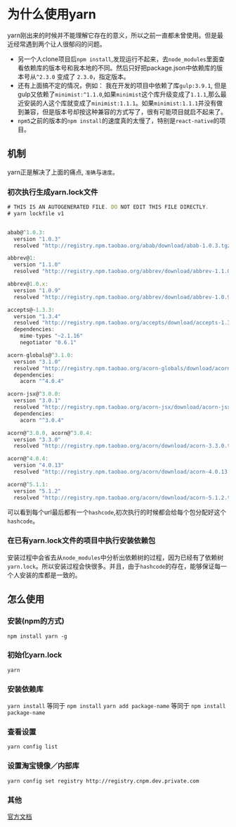 为什么使用yarn
=====================
yarn刚出来的时候并不能理解它存在的意义，所以之前一直都未曾使用。但是最近经常遇到两个让人很郁闷的问题。  
- 另一个人clone项目后`npm install`,发现运行不起来，去`node_modules`里面查看依赖库的版本号和我本地的不同。然后只好把package.json中依赖库的版本号从`^2.3.0` 变成了 `2.3.0`，指定版本。
- 还有上面搞不定的情况，例如： 我在开发的项目中依赖了库`gulp:3.9.1`, 但是 gulp又依赖了`minimist:^1.1.0`,如果`minimist`这个库升级变成了`1.1.1`,那么最近安装的人这个库就变成了`minimist:1.1.1`。如果`minimist:1.1.1`并没有做到兼容，但是版本号却按这种兼容的方式写了，很有可能项目就启不起来了。
- `npm5`之前的版本的`npm install`的速度真的太慢了，特别是`react-native`的项目。

## 机制 
yarn正是解决了上面的痛点, `准确`与`速度`。

### 初次执行生成yarn.lock文件
```js
# THIS IS AN AUTOGENERATED FILE. DO NOT EDIT THIS FILE DIRECTLY.
# yarn lockfile v1


abab@^1.0.3:
  version "1.0.3"
  resolved "http://registry.npm.taobao.org/abab/download/abab-1.0.3.tgz#b81de5f7274ec4e756d797cd834f303642724e5d"

abbrev@1:
  version "1.1.0"
  resolved "http://registry.npm.taobao.org/abbrev/download/abbrev-1.1.0.tgz#d0554c2256636e2f56e7c2e5ad183f859428d81f"

abbrev@1.0.x:
  version "1.0.9"
  resolved "http://registry.npm.taobao.org/abbrev/download/abbrev-1.0.9.tgz#91b4792588a7738c25f35dd6f63752a2f8776135"

accepts@~1.3.3:
  version "1.3.4"
  resolved "http://registry.npm.taobao.org/accepts/download/accepts-1.3.4.tgz#86246758c7dd6d21a6474ff084a4740ec05eb21f"
  dependencies:
    mime-types "~2.1.16"
    negotiator "0.6.1"

acorn-globals@^3.1.0:
  version "3.1.0"
  resolved "http://registry.npm.taobao.org/acorn-globals/download/acorn-globals-3.1.0.tgz#fd8270f71fbb4996b004fa880ee5d46573a731bf"
  dependencies:
    acorn "^4.0.4"

acorn-jsx@^3.0.0:
  version "3.0.1"
  resolved "http://registry.npm.taobao.org/acorn-jsx/download/acorn-jsx-3.0.1.tgz#afdf9488fb1ecefc8348f6fb22f464e32a58b36b"
  dependencies:
    acorn "^3.0.4"

acorn@^3.0.0, acorn@^3.0.4:
  version "3.3.0"
  resolved "http://registry.npm.taobao.org/acorn/download/acorn-3.3.0.tgz#45e37fb39e8da3f25baee3ff5369e2bb5f22017a"

acorn@^4.0.4:
  version "4.0.13"
  resolved "http://registry.npm.taobao.org/acorn/download/acorn-4.0.13.tgz#105495ae5361d697bd195c825192e1ad7f253787"

acorn@^5.1.1:
  version "5.1.2"
  resolved "http://registry.npm.taobao.org/acorn/download/acorn-5.1.2.tgz#911cb53e036807cf0fa778dc5d370fbd864246d7"
```

可以看到每个url最后都有一个`hashcode`,初次执行的时候都会给每个包分配好这个`hashcode`。

### 在已有yarn.lock文件的项目中执行安装依赖包
安装过程中会省去从`node_modules`中分析出依赖树的过程，因为已经有了依赖树`yarn.lock`。所以安装过程会快很多。并且，由于`hashcode`的存在，能够保证每一个人安装的库都是一致的。  

## 怎么使用
### 安装(npm的方式)
`npm install yarn -g`

### 初始化yarn.lock
`yarn`

### 安装依赖库
`yarn install` 等同于 `npm install`
`yarn add package-name` 等同于 `npm install package-name`

### 查看设置
`yarn config list`

### 设置淘宝镜像／内部库
`yarn config set registry http://registry.cnpm.dev.private.com`

### 其他
[官方文档](https://yarnpkg.com/zh-Hans/docs/cli/add)
